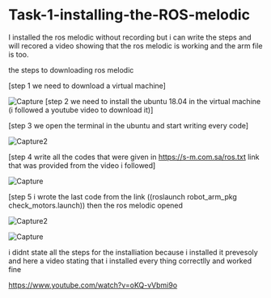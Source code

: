 # Task-1-installing-the-ROS-melodic
I installed the ros melodic without recording but i can write the steps and will recored a video showing that the ros melodic is working and the arm file is too.

the steps to downloading ros melodic 

[step 1 we need to download a virtual machine]

![Capture](https://user-images.githubusercontent.com/85543378/122646002-d9065c80-d125-11eb-8c9c-696718955760.JPG)
[step 2 we need to install the ubuntu 18.04 in the virtual machine (i followed a youtube video to download it)]

[step 3 we open the terminal in the ubuntu and start writing every code]

![Capture2](https://user-images.githubusercontent.com/85543378/122646512-31d6f480-d128-11eb-8220-cd224eaf4bd2.JPG)

[step 4 write all the codes that were given in https://s-m.com.sa/ros.txt link that was provided from the video i followed]

![Capture](https://user-images.githubusercontent.com/85543378/122646630-cc373800-d128-11eb-8bb6-953af0538045.JPG)

[step 5 i wrote the last code from the link ((roslaunch robot_arm_pkg check_motors.launch)) then the ros melodic opened

![Capture2](https://user-images.githubusercontent.com/85543378/122646747-7adb7880-d129-11eb-9765-f1d31a80206c.JPG)

![Capture](https://user-images.githubusercontent.com/85543378/122646777-a9f1ea00-d129-11eb-9703-e9517b139bf7.JPG)

i didnt state all the steps for the installiation because i installed it prevesoly 
and here a video stating that i installed every thing correctlly and worked fine 

https://www.youtube.com/watch?v=oKQ-vVbmi9o
